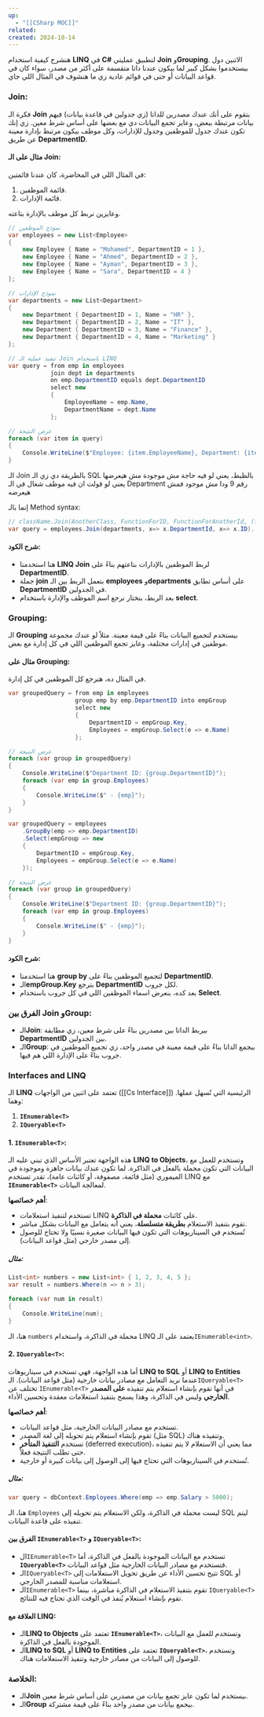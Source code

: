 ```yaml
---
up:
  - "[[CSharp MOC]]"
related: 
created: 2024-10-14
---
```



هنشرح كيفية استخدام **LINQ** في **C#** لتطبيق عمليتي **Join** و**Grouping**. 
الاتنين دول بيستخدموا بشكل كبير لما بيكون عندنا داتا متقسمة على أكثر من مصدر، سواء كان في قواعد البيانات أو حتى في قوائم عادية زي ما هنشوف في المثال اللي جاي.
### **Join**:
فكرة الـ **Join** بتقوم على أنك عندك مصدرين للداتا (زي جدولين في قاعدة بيانات) فيهم بيانات مرتبطة ببعض، وعايز تجمع البيانات دي مع بعضها على أساس شرط معين. زي إنك تكون عندك جدول للموظفين وجدول للإدارات، وكل موظف بيكون مرتبط بإدارة معينة عن طريق **DepartmentID**. 

#### مثال على الـ Join:
في المثال اللي في المحاضرة، كان عندنا قائمتين: 
1. قائمة الموظفين.
2. قائمة الإدارات.

وعايزين نربط كل موظف بالإدارة بتاعته.

```csharp
// نموذج الموظفين
var employees = new List<Employee>
{
    new Employee { Name = "Mohamed", DepartmentID = 1 },
    new Employee { Name = "Ahmed", DepartmentID = 2 },
    new Employee { Name = "Ayman", DepartmentID = 3 },
    new Employee { Name = "Sara", DepartmentID = 4 }
};

// نموذج الإدارات
var departments = new List<Department>
{
    new Department { DepartmentID = 1, Name = "HR" },
    new Department { DepartmentID = 2, Name = "IT" },
    new Department { DepartmentID = 3, Name = "Finance" },
    new Department { DepartmentID = 4, Name = "Marketing" }
};

// تنفيذ عملية الـ Join باستخدام LINQ
var query = from emp in employees
            join dept in departments 
            on emp.DepartmentID equals dept.DepartmentID
            select new
            {
                EmployeeName = emp.Name,
                DepartmentName = dept.Name
            };

// عرض النتيجة
foreach (var item in query)
{
    Console.WriteLine($"Employee: {item.EmployeeName}, Department: {item.DepartmentName}");
}
```
الـ Join بالطريقة دي زي الـ SQL بالظبط، يعني لو فيه حاجة مش موجودة مش هيعرضها يعني لو قولت ان فيه موظف شغال في الـ Department رقم 9 ودا مش موجود فمش هيعرضه

إنما بالـ Method syntax:
```cs
// className.Join(AnotherClass, FunctionForID, FunctionForAnotherId, (firstParaEmp, secondParaDep)=> new {output});
var query = employees.Join(departments, x=> x.DepartmentId, x=> x.ID).;
```

#### شرح الكود:
- هنا استخدمنا **LINQ Join** لربط الموظفين بالإدارات بتاعتهم بناءً على **DepartmentID**.
- جملة **join** بتعمل الربط بين الـ **employees** و**departments** على أساس تطابق **DepartmentID** في الجدولين.
- بعد الربط، بنختار نرجع اسم الموظف والإدارة باستخدام **select**.

### **Grouping**:
الـ **Grouping** بيستخدم لتجميع البيانات بناءً على قيمة معينة. مثلاً لو عندك مجموعة موظفين في إدارات مختلفة، وعايز تجمع الموظفين اللي في كل إدارة مع بعض.

#### مثال على Grouping:
في المثال ده، هنرجع كل الموظفين في كل إدارة.

```csharp
var groupedQuery = from emp in employees
                   group emp by emp.DepartmentID into empGroup
                   select new
                   {
                       DepartmentID = empGroup.Key,
                       Employees = empGroup.Select(e => e.Name)
                   };

// عرض النتيجة
foreach (var group in groupedQuery)
{
    Console.WriteLine($"Department ID: {group.DepartmentID}");
    foreach (var emp in group.Employees)
    {
        Console.WriteLine($" - {emp}");
    }
}
```

```cs
var groupedQuery = employees
    .GroupBy(emp => emp.DepartmentID)
    .Select(empGroup => new
    {
        DepartmentID = empGroup.Key,
        Employees = empGroup.Select(e => e.Name)
    });

// عرض النتيجة
foreach (var group in groupedQuery)
{
    Console.WriteLine($"Department ID: {group.DepartmentID}");
    foreach (var emp in group.Employees)
    {
        Console.WriteLine($" - {emp}");
    }
}
```

#### شرح الكود:
- هنا استخدمنا **group by** لتجميع الموظفين بناءً على **DepartmentID**.
- الـ**empGroup.Key** بترجع **DepartmentID** لكل جروب.
- بعد كده، بنعرض اسماء الموظفين اللي في كل جروب باستخدام **Select**.

### الفرق بين Join وGroup:
- الـ**Join**: بيربط الداتا بين مصدرين بناءً على شرط معين، زي مطابقة **DepartmentID** بين الجدولين.
- الـ**Group**: بيجمع الداتا بناءً على قيمة معينة في مصدر واحد، زي تجميع الموظفين في جروب بناءً على الإدارة اللي هم فيها.

### Interfaces and LINQ
الـ **LINQ** تعتمد على اثنين من الواجهات ([[Cs Interface]]) الرئيسية التي تُسهل عملها. وهما:

1. **`IEnumerable<T>`**
2. **`IQueryable<T>`**

#### 1. **`IEnumerable<T>`**:
هذه الواجهة تعتبر الأساس الذي تبني عليه الـ **LINQ to Objects**، وتستخدم للعمل مع البيانات التي تكون محملة بالفعل في الذاكرة. لما تكون عندك بيانات جاهزة وموجودة في الميموري (مثل قائمة، مصفوفة، أو كائنات عامة)، تقدر تستخدم LINQ مع **`IEnumerable<T>`** لمعالجة البيانات.

**أهم خصائصها**:
- تستخدم لتنفيذ استعلامات LINQ على كائنات **محملة في الذاكرة**.
- تقوم بتنفيذ الاستعلام **بطريقة متسلسلة**، يعني أنه يتعامل مع البيانات بشكل مباشر.
- تُستخدم في السيناريوهات التي تكون فيها البيانات صغيرة نسبيًا ولا تحتاج للوصول إلى مصدر خارجي (مثل قواعد البيانات).

##### مثال:
```csharp
List<int> numbers = new List<int> { 1, 2, 3, 4, 5 };
var result = numbers.Where(n => n > 3);

foreach (var num in result)
{
    Console.WriteLine(num);
}
```
هنا، الـ `numbers` محملة في الذاكرة، واستخدام LINQ يعتمد على الـ`IEnumerable<int>`.

#### 2. **`IQueryable<T>`**:
أما هذه الواجهة، فهي تستخدم في سيناريوهات **LINQ to SQL** أو **LINQ to Entities** عندما نريد التعامل مع مصادر بيانات خارجية (مثل قواعد البيانات). 
الـ`IQueryable<T>` تختلف عن `IEnumerable<T>` في أنها تقوم بإنشاء استعلام يتم تنفيذه **على المصدر الخارجي** وليس في الذاكرة، وهذا يسمح بتنفيذ استعلامات معقدة وتحسين الأداء.

**أهم خصائصها**:
- تستخدم مع مصادر البيانات الخارجية، مثل قواعد البيانات.
- تقوم بإنشاء استعلام يتم تحويله إلى لغة المصدر (مثل SQL) وتنفيذه هناك.
- تستخدم **التنفيذ المتأخر** (deferred execution)، مما يعني أن الاستعلام لا يتم تنفيذه حتى تطلب النتيجة فعلاً.
- تُستخدم في السيناريوهات التي تحتاج فيها إلى الوصول إلى بيانات كبيرة أو خارجية.

##### مثال:
```csharp
var query = dbContext.Employees.Where(emp => emp.Salary > 5000);
```
هنا، الـ `Employees` ليست محملة في الذاكرة، ولكن الاستعلام يتم تحويله إلى SQL ليتم تنفيذه على قاعدة البيانات.

#### الفرق بين **`IEnumerable<T>`** و **`IQueryable<T>`**:
- ال`IEnumerable<T>` تستخدم مع البيانات الموجودة بالفعل في الذاكرة، أما **`IQueryable<T>`** فتستخدم مع مصادر البيانات الخارجية مثل قواعد البيانات.
- الـ`IQueryable<T>` تتيح تحسين الأداء عن طريق تحويل الاستعلامات إلى SQL أو استعلامات مناسبة للمصدر الخارجي.
- الـ`IEnumerable<T>` تقوم بتنفيذ الاستعلام في الذاكرة مباشرة، بينما `IQueryable<T>` تقوم بإنشاء استعلام يُنفذ في الوقت الذي تحتاج فيه للنتائج.

#### العلاقة مع LINQ:
- الـ**LINQ to Objects** تعتمد على **`IEnumerable<T>`**، وتستخدم للعمل مع البيانات الموجودة بالفعل في الذاكرة.
- الـ**LINQ to SQL** أو **LINQ to Entities** تعتمد على **`IQueryable<T>`**، وتستخدم للوصول إلى البيانات من مصادر خارجية وتنفيذ الاستعلامات هناك.
### الخلاصة:
- الـ**Join** بيستخدم لما تكون عايز تجمع بيانات من مصدرين على أساس شرط معين.
- الـ**Group** بيجمع بيانات من مصدر واحد بناءً على قيمة مشتركة.